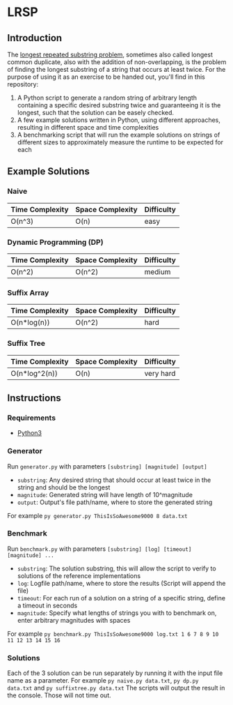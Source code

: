 # LRSP
## Introduction
The [longest repeated substring problem](https://en.wikipedia.org/wiki/Longest_repeated_substring_problem), sometimes also called longest common duplicate, also with the addition of non-overlapping, is the problem of finding the longest substring of a string that occurs at least twice.
For the purpose of using it as an exercise to be handed out, you'll find in this repository:
1. A Python script to generate a random string of arbitrary length containing a specific desired substring twice and guaranteeing it is the longest, such that the solution can be easely checked.
2. A few example solutions written in Python, using different approaches, resulting in different space and time complexities
3. A benchmarking script that will run the example solutions on strings of different sizes to approximately measure the runtime to be expected for each

## Example Solutions
### Naive
| Time Complexity | Space Complexity | Difficulty |
| --------------- | ---------------- | -----------|
| O(n^3)          | O(n)             | easy       |

### Dynamic Programming (DP)
| Time Complexity | Space Complexity | Difficulty |
| --------------- | ---------------- | -----------|
| O(n^2)          | O(n^2)           | medium     |

### Suffix Array
| Time Complexity | Space Complexity | Difficulty |
| --------------- | ---------------- | -----------|
| O(n*log(n))     | O(n^2)           | hard       |

### Suffix Tree
| Time Complexity | Space Complexity | Difficulty |
| --------------- | ---------------- | -----------|
| O(n*log^2(n))   | O(n)             | very hard  |

## Instructions
### Requirements
- [Python3](https://www.python.org/downloads/)

### Generator
Run `generator.py` with parameters `[substring] [magnitude] [output]`
- `substring`: Any desired string that should occur at least twice in the string and should be the longest
- `magnitude`: Generated string will have length of 10^magnitude
- `output`: Output's file path/name, where to store the generated string

For example `py generator.py ThisIsSoAwesome9000 8 data.txt`
### Benchmark
Run `benchmark.py` with parameters `[substring] [log] [timeout] [magnitude] ...`
- `substring`: The solution substring, this will allow the script to verify to solutions of the reference implementations
- `log`: Logfile path/name, where to store the results (Script will append the file)
- `timeout`: For each run of a solution on a string of a specific string, define a timeout in seconds 
- `magnitude`: Specify what lengths of strings you with to benchmark on, enter arbitrary magnitudes with spaces

For example `py benchmark.py ThisIsSoAwesome9000 log.txt 1 6 7 8 9 10 11 12 13 14 15 16`
### Solutions
Each of the 3 solution can be run separately by running it with the input file name as a parameter.
For example `py naive.py data.txt`, `py dp.py data.txt` and `py suffixtree.py data.txt`
The scripts will output the result in the console.
Those will not time out.